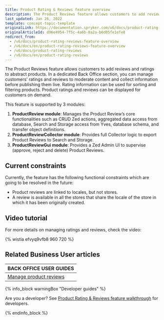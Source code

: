 ```yaml
---
title: Product Rating & Reviews feature overview
description: The Product Reviews feature allows customers to add reviews and ratings to abstract products.
last_updated: Jan 26, 2022
template: concept-topic-template
originalLink: https://documentation.spryker.com/v6/docs/product-rating-reviews-feature-overview
originalArticleId: d96e4954-7f5c-4a6b-8a2a-b6d05fe1efe8
redirect_from:
  - /v6/docs/product-rating-reviews-feature-overview
  - /v6/docs/en/product-rating-reviews-feature-overview
  - /v6/docs/product-rating-reviews
  - /v6/docs/en/product-rating-reviews
---
```


The Product Reviews feature allows customers to add reviews and ratings to abstract products. In a dedicated Back Office section, you can manage customers' ratings and reviews to moderate content and collect information before publishing them live. Rating information can be used for sorting and filtering products. Product ratings and reviews can be displayed for customers on demand.


This feature is supported by 3 modules:

1. **ProductReview module**: Manages the Product Review’s core functionalities such as CRUD Zed actions, aggregated data access from database, Search and Storage access from Yves, database schema, and transfer object definitions.
2. **ProductReviewCollector module**: Provides full Collector logic to export Product Reviews to Search and Storage.
3. **ProductReviewGui module**: Provides a Zed Admin UI to supervise (approve, reject and delete) Product Reviews.

## Current constraints

Currently, the feature has the following functional constraints which are going to be resolved in the future:

* Product reviews are linked to locales, but not stores.
* A review is available in all the stores that share the locale of the store in which it has been originally created.

## Video tutorial

For more details on managing ratings and reviews, check the video:

{% wistia efvyq9vfb8 960 720 %}

## Related Business User articles

|BACK OFFICE USER GUIDES|
|---|
| [Manage product reviews](/docs/scos/user/back-office-user-guides/{{page.version}}/catalog/product-reviews/managing-product-reviews.html) |

{% info_block warningBox "Developer guides" %}

Are you a developer? See [Product Rating & Reviews feature walkthrough](/docs/scos/dev/feature-walkthroughs/{{page.version}}/product-rating-reviews-feature-walkthrough.html) for developers.

{% endinfo_block %}
